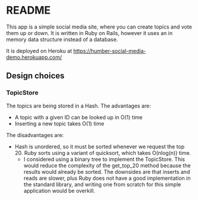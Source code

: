 # README

This app is a simple social media site, where you can create topics and vote them up or down. It is written in Ruby on Rails, however it uses an in memory data structure instead of a database.

It is deployed on Heroku at https://humber-social-media-demo.herokuapp.com/

## Design choices

### TopicStore

The topics are being stored in a Hash. The advantages are:

* A topic with a given ID can be looked up in O(1) time
* Inserting a new topic takes O(1) time

The disadvantages are:

* Hash is unordered, so it must be sorted whenever we request the top 20. Ruby sorts using a variant of quicksort, which takes O(nlog(n)) time.
    *  I considered using a binary tree to implement the TopicStore. This would reduce the complexity of the get_top_20 method because the results would already be sorted. The downsides are that inserts and reads are slower, plus Ruby does not have a good implementation in the standard library, and writing one from scratch for this simple application would be overkill.